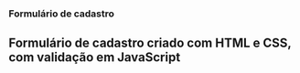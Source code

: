 ### Formulário de cadastro
## Formulário de cadastro criado com HTML e CSS, com validação em JavaScript
